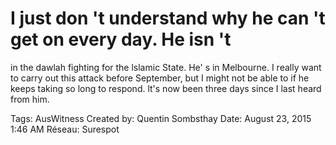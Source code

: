 # I just don 't understand why he can 't get on every day. He isn 't
in the dawlah fighting for the lslamic State. He' s in
Melbourne. I really want to carry out this attack before
September, but I might not be able to if he keeps taking so
long to respond. lt's now been three days since I last heard
from him.

Tags: AusWitness
Created by: Quentin Sombsthay
Date: August 23, 2015 1:46 AM
Réseau: Surespot